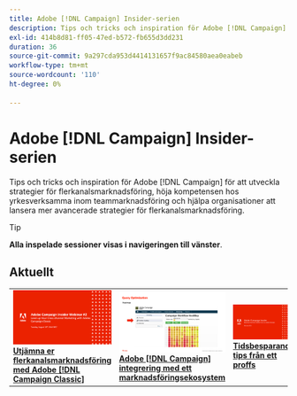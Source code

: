```yaml
---
title: Adobe [!DNL Campaign] Insider-serien
description: Tips och tricks och inspiration för Adobe [!DNL Campaign] för att utveckla strategier för flerkanalsmarknadsföring, höja kompetensen hos yrkesverksamma inom teammarknadsföring och hjälpa organisationer att lansera mer avancerade strategier för flerkanalsmarknadsföring.
exl-id: 414b8d81-ff05-47ed-b572-fb655d3dd231
duration: 36
source-git-commit: 9a297cda953d4414131657f9ac84580aea0eabeb
workflow-type: tm+mt
source-wordcount: '110'
ht-degree: 0%

---
```


# Adobe [!DNL Campaign] Insider-serien

Tips och tricks och inspiration för Adobe [!DNL Campaign] för att utveckla strategier för flerkanalsmarknadsföring, höja kompetensen hos yrkesverksamma inom teammarknadsföring och hjälpa organisationer att lansera mer avancerade strategier för flerkanalsmarknadsföring.

>[!TIP]
>
>**Alla inspelade sessioner visas i navigeringen till vänster**.

## Aktuellt

<table>
  <tr>
   <td>
      <a href="2022/cross-channel.md">
      <img alt="Utjämna er flerkanalsmarknadsföring med Adobe [!DNL Campaign Classic]" src="assets/cross-channel.png"/>
      </a>
      <div>
         <a href="./2022/cross-channel.md"><strong>Utjämna er flerkanalsmarknadsföring med Adobe [!DNL Campaign Classic]</strong></a>
         <br/>
      </div>
   </td>
   <td>
      <a href="2022/integrations.md">
      <img alt="Adobe [!DNL Campaign] integrering med ett marknadsföringsekosystem" src="assets/integrations.png"/>
      </a>
      <div>
         <a href="./2022/integrations.md"><strong>Adobe [!DNL Campaign] integrering med ett marknadsföringsekosystem</strong></a>
         <br/>
      </div>
   </td>
   <td>
      <a href="2022/tips.md">
      <img alt="Tidsbesparande tips från ett proffs" src="./assets/tips.png"/>
      </a>
      <div>
         <a href="2022/tips.md"><strong>Tidsbesparande tips från ett proffs</strong></a>
         <br/>
      </div>
   </td>
</table>
